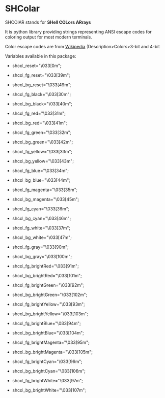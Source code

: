# SHColar
SHCOlAR stands for **SHell COLors ARrays**

It is python library providing strings representing ANSI escape codes for coloring output for most modern terminals.

Color escape codes are from [Wikipedia](https://en.m.wikipedia.org/wiki/ANSI_escape_code) (Description>Colors>3-bit and 4-bit


Variables available in this package:


* shcol_reset="\033[0m";
* shcol_fg_reset="\033[39m";
* shcol_bg_reset="\033[49m";


* shcol_fg_black="\033[30m";
* shcol_bg_black="\033[40m";
* shcol_fg_red="\033[31m";
* shcol_bg_red="\033[41m";
* shcol_fg_green="\033[32m";
* shcol_bg_green="\033[42m";
* shcol_fg_yellow="\033[33m";
* shcol_bg_yellow="\033[43m";
* shcol_fg_blue="\033[34m";
* shcol_bg_blue="\033[44m";
* shcol_fg_magenta="\033[35m";
* shcol_bg_magenta="\033[45m";
* shcol_fg_cyan="\033[36m";
* shcol_bg_cyan="\033[46m";
* shcol_fg_white="\033[37m";
* shcol_bg_white="\033[47m";
* shcol_fg_gray="\033[90m";
* shcol_bg_gray="\033[100m";
* shcol_fg_brightRed="\033[91m";
* shcol_bg_brightRed="\033[101m";
* shcol_fg_brightGreen="\033[92m";
* shcol_bg_brightGreen="\033[102m";
* shcol_fg_brightYellow="\033[93m";
* shcol_bg_brightYellow="\033[103m";
* shcol_fg_brightBlue="\033[94m";
* shcol_bg_brightBlue="\033[104m";
* shcol_fg_brightMagenta="\033[95m";
* shcol_bg_brightMagenta="\033[105m";
* shcol_fg_brightCyan="\033[96m";
* shcol_bg_brightCyan="\033[106m";
* shcol_fg_brightWhite="\033[97m";
* shcol_bg_brightWhite="\033[107m";